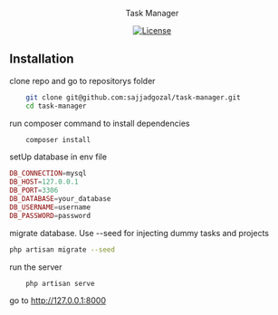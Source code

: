 <p align="center">Task Manager</a></p>

<p align="center">
<a href="https://packagist.org/packages/laravel/framework"><img src="https://img.shields.io/packagist/l/laravel/framework" alt="License"></a>
</p>

## Installation

clone repo and go to repositorys folder 
```bash
    git clone git@github.com:sajjadgozal/task-manager.git
    cd task-manager 
```
run composer command to install dependencies
```bash
    composer install
```

setUp database in env file
```PHP
DB_CONNECTION=mysql
DB_HOST=127.0.0.1
DB_PORT=3306
DB_DATABASE=your_database
DB_USERNAME=username
DB_PASSWORD=password
```
migrate database. 
Use --seed for injecting dummy tasks and projects  
```bash
php artisan migrate --seed
```

run the server 
```bash 
    php artisan serve 
```

go to <a> http://127.0.0.1:8000 </a> 


